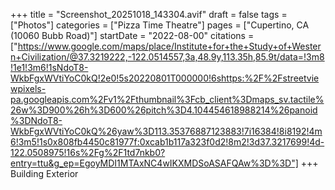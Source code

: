 +++
title = "Screenshot_20251018_143304.avif"
draft = false
tags = ["Photos"]
categories = ["Pizza Time Theatre"]
pages = ["Cupertino, CA (10060 Bubb Road)"]
startDate = "2022-08-00"
citations = ["https://www.google.com/maps/place/Institute+for+the+Study+of+Western+Civilization/@37.3219222,-122.0514557,3a,48.9y,113.35h,85.9t/data=!3m8!1e1!3m6!1sNdoT8-WkbFgxWVtiYoC0kQ!2e0!5s20220801T000000!6shttps:%2F%2Fstreetviewpixels-pa.googleapis.com%2Fv1%2Fthumbnail%3Fcb_client%3Dmaps_sv.tactile%26w%3D900%26h%3D600%26pitch%3D4.104454618988214%26panoid%3DNdoT8-WkbFgxWVtiYoC0kQ%26yaw%3D113.35376887123883!7i16384!8i8192!4m6!3m5!1s0x808fb4450c81977f:0xcab1b117a323f0d2!8m2!3d37.3217699!4d-122.0508975!16s%2Fg%2F1td7nkb0?entry=ttu&g_ep=EgoyMDI1MTAxNC4wIKXMDSoASAFQAw%3D%3D"]
+++
Building Exterior